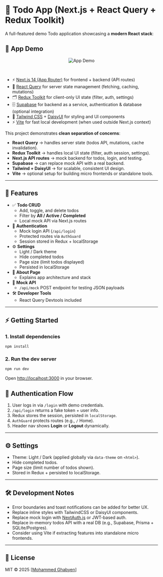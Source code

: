 # 📝 Todo App (Next.js + React Query + Redux Toolkit)

A full-featured demo Todo application showcasing a **modern React stack**:

## 🎥 App Demo

<p align="center">
  <img src="./demo/demo.gif" alt="App Demo"/>
</p>
<br/>

- ⚡ [Next.js 14 (App Router)](https://nextjs.org/) for frontend + backend (API routes)
- 🔄 [React Query](https://tanstack.com/query/latest) for server state management (fetching, caching, mutations)
- 🗂 [Redux Toolkit](https://redux-toolkit.js.org/) for client-only UI state (filter, auth, settings)
- 🗄 [Supabase](https://supabase.com/) for backend as a service, authentication & database (optional integration)
- 🎨 [Tailwind CSS](https://tailwindcss.com/) + [DaisyUI](https://daisyui.com/) for styling and UI components
- ⚡ [Vite](https://vitejs.dev/) for fast local development (when used outside Next.js context)

This project demonstrates **clean separation of concerns**:

- **React Query** → handles server state (todos API, mutations, cache invalidation).
- **Redux Toolkit** → handles local UI state (filter, auth session, settings).
- **Next.js API routes** → mock backend for todos, login, and testing.
- **Supabase** → can replace mock API with a real backend.
- **Tailwind + DaisyUI** → for scalable, consistent UI design.
- **Vite** → optional setup for building micro frontends or standalone tools.

---

## 🚀 Features

- ✅ **Todo CRUD**
  - Add, toggle, and delete todos
  - Filter by **All / Active / Completed**
  - Local mock API via Next.js routes
- 👤 **Authentication**
  - Mock login API (`/api/login`)
  - Protected routes via `AuthGuard`
  - Session stored in Redux + localStorage
- ⚙️ **Settings**
  - Light / Dark theme
  - Hide completed todos
  - Page size (limit todos displayed)
  - Persisted in localStorage
- 📖 **About Page**
  - Explains app architecture and stack
- 🧪 **Mock API**
  - `/api/mock` POST endpoint for testing JSON payloads
- 🛠 **Developer Tools**
  - React Query Devtools included

---

## ⚡ Getting Started

### 1. Install dependencies

```bash
npm install
```

### 2. Run the dev server

```bash
npm run dev
```

Open [http://localhost:3000](http://localhost:3000) in your browser.

## 🔐 Authentication Flow

1. User logs in via `/login` with demo credentials.
2. `/api/login` returns a fake token + user info.
3. Redux stores the session, persisted in `localStorage`.
4. `AuthGuard` protects routes (e.g., `/` Home).
5. Header nav shows **Login** or **Logout** dynamically.

---

## ⚙️ Settings

- Theme: Light / Dark (applied globally via `data-theme` on `<html>`).
- Hide completed todos.
- Page size (limit number of todos shown).
- Stored in Redux + persisted to localStorage.

---

## 🛠 Development Notes

- Error boundaries and toast notifications can be added for better UX.
- Replace inline styles with TailwindCSS or DaisyUI components.
- Replace mock login with [NextAuth.js](https://next-auth.js.org/) or JWT-based auth.
- Replace in-memory todos API with a real DB (e.g., Supabase, Prisma + SQLite/Postgres).
- Consider using Vite if extracting features into standalone micro frontends.

---

## 📜 License

MIT © 2025 [[Mohammed Ghabyen](https://github.com/mhmdgh92)]
